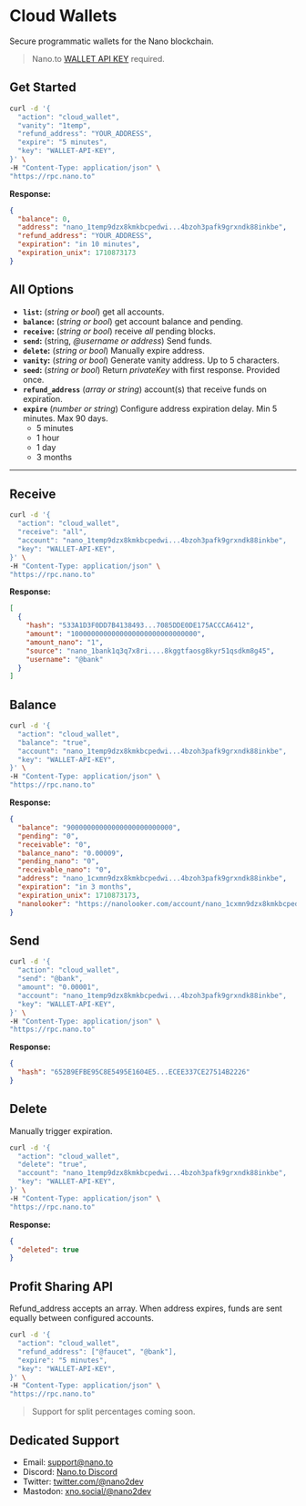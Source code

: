 # Cloud Wallets

Secure programmatic wallets for the Nano blockchain.


> Nano.to [WALLET API KEY](https://rpc.nano.to?cloud) required.

## Get Started

```bash
curl -d '{
  "action": "cloud_wallet",
  "vanity": "1temp",
  "refund_address": "YOUR_ADDRESS",
  "expire": "5 minutes",
  "key": "WALLET-API-KEY",
}' \
-H "Content-Type: application/json" \
"https://rpc.nano.to"
```

**Response:**

```json
{
  "balance": 0,
  "address": "nano_1temp9dzx8kmkbcpedwi...4bzoh3pafk9grxndk88inkbe",
  "refund_address": "YOUR_ADDRESS",
  "expiration": "in 10 minutes",
  "expiration_unix": 1710873173
}
```

## All Options

- **```list```:** (*string or bool*) get all accounts. 
- **```balance```:** (*string or bool*) get account balance and pending. 
- **```receive```:** (*string or bool*) receive *all* pending blocks. 
- **```send```:** (string, *@username or address*) Send funds. 
- **```delete```:** (*string or bool*) Manually expire address. 
- **```vanity```:** (*string or bool*) Generate vanity address. Up to 5 characters.
- **```seed```:** (*string or bool*) Return *privateKey* with first response. Provided once.
- **```refund_address```** (*array or string*) account(s) that receive funds on expiration. 
- **```expire```** (*number or string*) Configure address expiration delay. Min 5 minutes. Max 90 days.
    - 5 minutes
    - 1 hour
    - 1 day
    - 3 months

---

## Receive

```bash
curl -d '{
  "action": "cloud_wallet",
  "receive": "all",
  "account": "nano_1temp9dzx8kmkbcpedwi...4bzoh3pafk9grxndk88inkbe",
  "key": "WALLET-API-KEY",
}' \
-H "Content-Type: application/json" \
"https://rpc.nano.to"
```

**Response:**

```json
[
  {
    "hash": "533A1D3F0DD7B4138493...7085DDE0DE175ACCCA6412",
    "amount": "1000000000000000000000000000000",
    "amount_nano": "1",
    "source": "nano_1bank1q3q7x8ri....8kggtfaosg8kyr51qsdkm8g45",
    "username": "@bank"
  }
]
```

## Balance

```bash
curl -d '{
  "action": "cloud_wallet",
  "balance": "true",
  "account": "nano_1temp9dzx8kmkbcpedwi...4bzoh3pafk9grxndk88inkbe",
  "key": "WALLET-API-KEY",
}' \
-H "Content-Type: application/json" \
"https://rpc.nano.to"
```

**Response:**

```json
{
  "balance": "90000000000000000000000000",
  "pending": "0",
  "receivable": "0",
  "balance_nano": "0.00009",
  "pending_nano": "0",
  "receivable_nano": "0",
  "address": "nano_1cxmn9dzx8kmkbcpedwi...4bzoh3pafk9grxndk88inkbe",
  "expiration": "in 3 months",
  "expiration_unix": 1710873173,
  "nanolooker": "https://nanolooker.com/account/nano_1cxmn9dzx8kmkbcpedwi...4bzoh3pafk9grxndk88inkbe"
}
```

## Send

```bash
curl -d '{
  "action": "cloud_wallet",
  "send": "@bank",
  "amount": "0.00001",
  "account": "nano_1temp9dzx8kmkbcpedwi...4bzoh3pafk9grxndk88inkbe",
  "key": "WALLET-API-KEY",
}' \
-H "Content-Type: application/json" \
"https://rpc.nano.to"
```

**Response:**

```json
{ 
  "hash": "652B9EFBE95C8E5495E1604E5...ECEE337CE27514B2226"
}
```

## Delete

Manually trigger expiration.

```bash
curl -d '{
  "action": "cloud_wallet",
  "delete": "true",
  "account": "nano_1temp9dzx8kmkbcpedwi...4bzoh3pafk9grxndk88inkbe",
  "key": "WALLET-API-KEY",
}' \
-H "Content-Type: application/json" \
"https://rpc.nano.to"
```

**Response:**

```json
{ 
  "deleted": true
}
```

## Profit Sharing API

Refund_address accepts an array. When address expires, funds are sent equally between configured accounts. 

```bash
curl -d '{
  "action": "cloud_wallet",
  "refund_address": ["@faucet", "@bank"],
  "expire": "5 minutes",
  "key": "WALLET-API-KEY",
}' \
-H "Content-Type: application/json" \
"https://rpc.nano.to"
```

> Support for split percentages coming soon.

## Dedicated Support

- Email: support@nano.to
- Discord: [Nano.to Discord](https://discord.gg/DG7UEyp4gX)
- Twitter: [twitter.com/@nano2dev](https://twitter.com/nano2dev)
- Mastodon: [xno.social/@nano2dev](https://xno.social/nano2dev)
